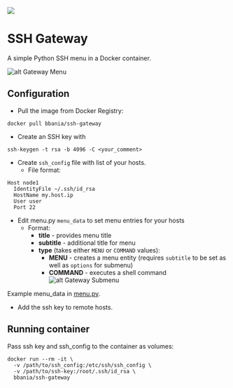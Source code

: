 [![](https://badge.imagelayers.io/bbania/ssh-gateway:latest.svg)](https://imagelayers.io/?images=bbania/ssh-gateway:latest 'Get your own badge on imagelayers.io')

# SSH Gateway

A simple Python SSH menu in a Docker container.

![alt Gateway Menu](https://raw.githubusercontent.com/bubbl/ssh-gateway/master/screenshots/gateway.png "Gateway Menu")

## Configuration

* Pull the image from Docker Registry:
```
docker pull bbania/ssh-gateway
```
* Create an SSH key with
```
ssh-keygen -t rsa -b 4096 -C <your_comment>
```
* Create `ssh_config` file with list of your hosts.
  * File format:
```
Host node1
  IdentityFile ~/.ssh/id_rsa
  HostName my.host.ip
  User user
  Port 22
```

* Edit menu.py `menu_data` to set menu entries for your hosts
  * Format:
    * **title** - provides menu title
    * **subtitle** - additional title for menu
    * **type** (takes either `MENU` or `COMMAND` values):
      * **MENU** - creates a menu entity (requires `subtitle` to be set as well as `options` for submenu)
      * **COMMAND** - executes a shell command
![alt Gateway Submenu](https://raw.githubusercontent.com/bubbl/ssh-gateway/master/screenshots/node_menu.png "Submenu")

Example menu_data in [menu.py](https://github.com/bubbl/ssh-gateway/blob/master/menu.py#L20).

* Add the ssh key to remote hosts.

## Running container

Pass ssh key and ssh_config to the container as volumes:

```
docker run --rm -it \
  -v /path/to/ssh_config:/etc/ssh/ssh_config \
  -v /path/to/ssh-key:/root/.ssh/id_rsa \
  bbania/ssh-gateway
```

